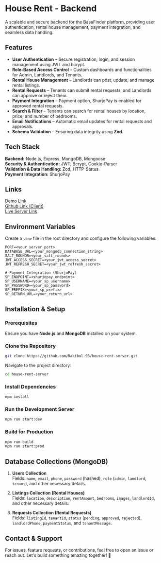 ﻿# House Rent - Backend

A scalable and secure backend for the BasaFinder platform, providing user authentication, rental house management, payment integration, and seamless data handling.

## Features

- **User Authentication** – Secure registration, login, and session management using JWT and bcrypt.
- **Role-Based Access Control** – Custom dashboards and functionalities for Admin, Landlords, and Tenants.
- **Rental House Management** – Landlords can post, update, and manage rental listings.
- **Rental Requests** – Tenants can submit rental requests, and Landlords can approve or reject them.
- **Payment Integration** – Payment option,  ShurjoPay is enabled for approved rental requests.
- **Search & Filter** – Tenants can search for rental houses by location, price, and number of bedrooms.
- **Email Notifications** – Automatic email updates for rental requests and approvals.
- **Schema Validation** – Ensuring data integrity using **Zod**.

## Tech Stack

**Backend:** Node.js, Express, MongoDB, Mongoose  
**Security & Authentication:** JWT, Bcrypt, Cookie-Parser  
**Validation & Data Handling:** Zod, HTTP-Status  
**Payment Integration:** ShurjoPay

## Links
[Demo Link](https://house-finder-rakibul.vercel.app)  
[Github Link (Client)](https://github.com/Rakibul-98/house-rent-client.git)  
[Live Server Link](https://house-rent-server-rakibul.vercel.app/api)  

## Environment Variables

Create a `.env` file in the root directory and configure the following variables:

```env
PORT=<your_server_port>
DATABASE_URL=<your_mongodb_connection_string>
SALT_ROUNDS=<your_salt_rounds>
JWT_ACCESS_SECRET=<your_jwt_access_secret>
JWT_REFRESH_SECRET=<your_jwt_refresh_secret>

# Payment Integration (ShurjoPay)
SP_ENDPOINT=<shurjopay_endpoint>
SP_USERNAME=<your_sp_username>
SP_PASSWORD=<your_sp_password>
SP_PREFIX=<your_sp_prefix>
SP_RETURN_URL=<your_return_url>

```

## Installation & Setup

### Prerequisites
Ensure you have **Node.js** and **MongoDB** installed on your system.

### Clone the Repository

```bash
git clone https://github.com/Rakibul-98/house-rent-server.git
```

Navigate to the project directory:

```bash
cd house-rent-server
```

### Install Dependencies

```bash
npm install
```

### Run the Development Server

```bash
npm run start:dev
```

### Build for Production

```bash
npm run build
npm run start:prod
```

## Database Collections (MongoDB)

1. **Users Collection**  
   Fields: `name`, `email`, `phone`, `password` (hashed), `role` (`admin`, `landlord`, `tenant`), and other necessary details.

2. **Listings Collection (Rental Houses)**  
   Fields: `location`, `description`, `rentAmount`, `bedrooms`, `images`, `landlordId`, and other necessary details.

3. **Requests Collection (Rental Requests)**  
   Fields: `listingId`, `tenantId`, `status` (`pending`, `approved`, `rejected`), `landlordPhone`, `paymentStatus`, and `tenantMessage`.


## Contact & Support

For issues, feature requests, or contributions, feel free to open an issue or reach out. Let's build something amazing together! 🚀
